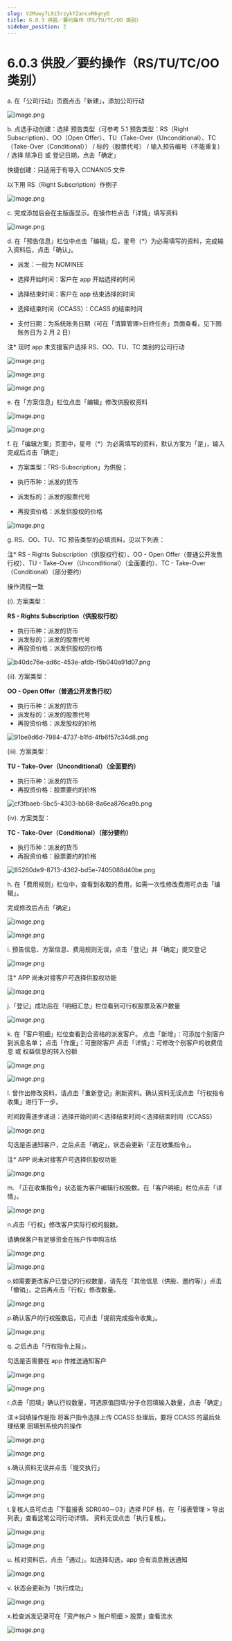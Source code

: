 ```yaml
---
slug: V2Muwy7L9i5rzykYZancvR6gnyD
title: 6.0.3 供股／要约操作（RS/TU/TC/OO 类别）
sidebar_position: 2
---
```



# 6.0.3 供股／要约操作（RS/TU/TC/OO 类别）


a. 在「公司行动」页面点击「新建」，添加公司行动


![image.png](/assets/50547cc3905f3671d43b2ee89001f4d2.png)


b. 点选手动创建：选择 预告类型（可参考 5.1 预告类型：RS（Right Subscription）、OO（Open Offer）、TU（Take-Over（Unconditional）、TC（Take-Over（Conditional）） / 标的（股票代号） / 输入预告编号（不能重复） / 选择 除净日 或 登记日期，点击「确定」


快捷创建：只适用于有导入 CCNAN05 文件


以下用 RS（Right Subscription）作例子


![image.png](/assets/46a95f09b18bb62d30972a04d3635cfa.png)


c. 完成添加后会在主版面显示。在操作栏点击「详情」填写资料


![image.png](/assets/5795c6a2525bc0d44ffd6895d566ecde.png)


d. 在「预告信息」栏位中点击「编辑」后，星号（*）为必需填写的资料，完成输入资料后，点击「确认」。



- 派发：一般为 NOMINEE


- 选择开始时间：客户在 app 开始选择的时间


- 选择结束时间：客户在 app 结束选择的时间


- 选择结束时间（CCASS）：CCASS 的结束时间
- 支付日期：为系统账务日期（可在「清算管理>日终任务」页面查看，见下图账务日为 2 月 2 日）

注* 现时 app 未支援客户选择 RS、OO、TU、TC 类别的公司行动


![image.png](/assets/818285dcbb9a95d7e7f295cea2023bf3.png)


![image.png](/assets/b39944e277b18e4f5f69ab76649165f8.png)


![image.png](/assets/dbf150281dc0794915fa3f141977107f.png)


e.  在「方案信息」栏位点击「编辑」修改供股权资料


![image.png](/assets/6b1146c69c20bf129a4e5145fd75095a.png)


![image.png](/assets/613eabd2044dd7103a830ed76a6e4966.png)


f. 在「编辑方案」页面中，星号（*）为必需填写的资料，默认方案为「是」，输入完成后点击「确定」


- 方案类型：「RS-Subscription」为供股；


- 执行币种：派发的货币


- 派发标的：派发的股票代号


- 再投资价格：派发供股权的价格


![image.png](/assets/47e80440ecbfa808b2100c9e15401465.png)


g. RS、OO、TU、TC 预告类型的必填资料，见以下列表：


注* RS - Rights Subscription（供股权行权）、OO - Open Offer（普通公开发售行权）、TU - Take-Over（Unconditional）（全面要约）、TC - Take-Over（Conditional）（部分要约） 


操作流程一致


(i).  方案类型：


**RS - Rights Subscription（供股权行权）**

- 执行币种：派发的货币
- 派发标的：派发的股票代号
- 再投资价格：派发供股权的价格

![b40dc76e-ad6c-453e-afdb-f5b040a91d07.png](/assets/af114b9be20af5e219539179d9d2a642.png)


(ii).  方案类型：


**OO - Open Offer（普通公开发售行权）**

- 执行币种：派发的货币
- 派发标的：派发的股票代号
- 再投资价格：派发股权的价格

![91be9d6d-7984-4737-b1fd-4fb6f57c34d8.png](/assets/9cd01cc74b26660b48252a3cfd848698.png)


(iii).  方案类型：


**TU - Take-Over（Unconditional）（全面要约）**

- 执行币种：派发的货币
- 再投资价格：股票要约的价格

![cf3fbaeb-5bc5-4303-bb68-8a6ea876ea9b.png](/assets/f9b22f9b6c5e7dfcb811228fd55d5531.png)


(iv).  方案类型：


**TC - Take-Over（Conditional）（部分要约）**

- 执行币种：派发的货币
- 再投资价格：股票要约的价格

![85260de9-8713-4362-bd5e-7405088d40be.png](/assets/26a802d6c56eb443a035803fc97c2675.png)


h. 在「费用规则」栏位中，查看到收取的费用，如需一次性修改费用可点击「编辑」。


完成修改后点击「确定」


![image.png](/assets/4c420f2f0eb8053c61062c885d23f83d.png)


![image.png](/assets/581c87f2642ade18a5ec31ff4f5edb95.png)


i. 预告信息、方案信息、费用规则无误，点击「登记」并「确定」提交登记


![image.png](/assets/70010708b0ccb4ece7463e62d051fcc5.png)


注* APP 尚未对接客户可选择供股权功能


![image.png](/assets/82b9c17a07ebc75399ed652602aabe2f.png)


j.「登记」成功后在「明细汇总」栏位看到可行权股票及客户数量


![image.png](/assets/9ee01e6e45af38964e43d9f0101bd1ae.png)


k. 在「客户明细」栏位查看到合资格的派发客户。
点击「新增」：可添加个别客户到派息名单；
点击「作废」：可删除客户
点击「详情」：可修改个别客户的收费信息 或 权益信息的转入份额


![image.png](/assets/d4e2a55c7a3acfa37ff0f828e912e3c8.png)


![image.png](/assets/d11cb5d9545b5e7e0cda669474c188d4.png)


l. 曾作出修改资料，请点击「重新登记」刷新资料。确认资料无误点击「行权指令收集」进行下一步。


时间段需逐步递进：选择开始时间＜选择结束时间＜选择结束时间（CCASS）


![image.png](/assets/80dedead9feee5536d02c611ff97889e.png)


勾选是否通知客户，之后点击「确定」，状态会更新「正在收集指令」。


注* APP 尚未对接客户可选择供股权功能


![image.png](/assets/581c557e7591e818c55605ef5026e1e5.png)


m. 「正在收集指令」状态能为客户编辑行权股数。在「客户明细」栏位点击「详情」。


![image.png](/assets/3acb720eef0784d296c9e96fa24a149a.png)


n.点击「行权」修改客户实际行权的股数。


请确保客户有足够资金在账户作申购冻结


![image.png](/assets/4ed7199cad568b84bc14a57f27c8a9f5.png)


![image.png](/assets/bfa834ff0af264204f8ec8abf8f6614f.png)


o.如需要更改客户已登记的行权数量，请先在「其他信息（供股、邀约等）」点击「撤销」，之后再点击「行权」修改数量。


![image.png](/assets/f9132468c3c920fdf84999f96436c855.png)


p.确认客户的行权股数后，可点击「提前完成指令收集」。


![image.png](/assets/b718676bd76ac548d0e2af8d46e27f97.png)


q. 之后点击「行权指令上报」。


勾选是否需要在 app 作推送通知客户


![image.png](/assets/1aa03188bd13bfaa28beda4e4d487b6b.png)


![image.png](/assets/835662113eb55cae5add946f6ab9fe4e.png)


r.点击「回填」确认行权数量，可选原值回填/分子仓回填输入数量，点击「确定」


注＊回填操作是指 将客户指令选择上传 CCASS 处理后，要将 CCASS 的最后处理结果 回填到系统内的操作


![image.png](/assets/c53c11b29a464cb81ffc0c4e1b0db39c.png)


![image.png](/assets/2c8e84c32ab982059e195b57bf6aa881.png)


s.确认资料无误并点击「提交执行」


![image.png](/assets/5085a6d32d286c071197f916a732e4c3.png)


![image.png](/assets/30ff95001cfbe8a26bb8b3da931f1c37.png)


t.复核人员可点击「下载报表 SDR040－03」选择 PDF 档，在「报表管理 > 导出列表」查看这笔公司行动详情。
资料无误点击「执行复核」。


![image.png](/assets/05278e431b95f0c539fb0f2053f3c6ac.png)


![image.png](/assets/6b94039d37624eeea303a1bbfeab510d.png)


u. 核对资料后，点击「通过」。如选择勾选，app 会有消息推送通知


![image.png](/assets/b351111d10b538851489e17d07b06f27.png)


v. 状态会更新为「执行成功」


![image.png](/assets/a98c821202c6c929ea68898b4f4448ed.png)


x.检查派发记录可在「资产帐户 > 账户明细 > 股票」查看流水


![image.png](/assets/4761e4554bd559e9c135aa76107202cf.png)

